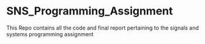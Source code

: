 # SNS_Programming_Assignment
This Repo contains all the code and final report pertaining to the signals and systems programming assignment
